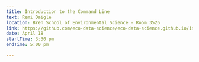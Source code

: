```yaml
---
title: Introduction to the Command Line
text: Remi Daigle
location: Bren School of Environmental Science - Room 3526
link: https://github.com/eco-data-science/eco-data-science.github.io/issues/11
date: April 18
startTime: 3:30 pm
endTime: 5:00 pm

---
```

